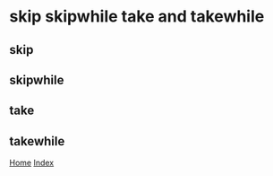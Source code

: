 # skip skipwhile take and takewhile

## skip

## skipwhile

## take

## takewhile


[Home](../README.md)
[Index](../README.md#Usage)

